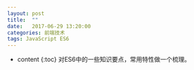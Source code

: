 ```yaml
---
layout: post
title:  ""
date:   2017-06-29 13:20:00
categories: 前端技术
tags: JavaScript ES6
---
```


* content
{:toc}
  对ES6中的一些知识要点，常用特性做一个梳理。



  